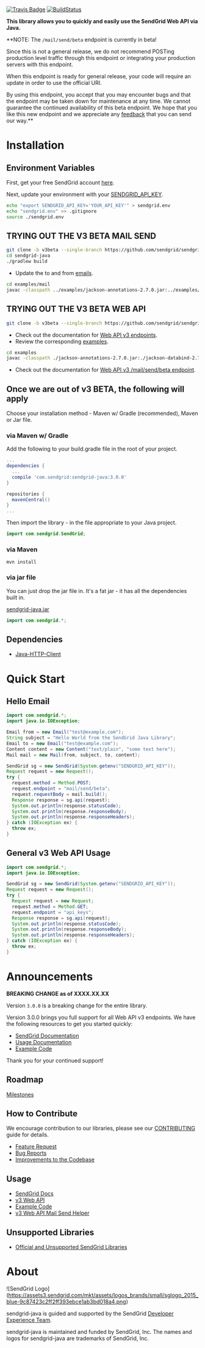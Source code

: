 [![Travis Badge](https://travis-ci.org/sendgrid/sendgrid-java.svg?branch=master)](https://travis-ci.org/sendgrid/sendgrid-java) [![BuildStatus](https://maven-badges.herokuapp.com/maven-central/com.sendgrid/sendgrid-java/badge.svg)](https://maven-badges.herokuapp.com/maven-central/com.sendgrid/sendgrid-java)

**This library allows you to quickly and easily use the SendGrid Web API via Java.**

**NOTE: The `/mail/send/beta` endpoint is currently in beta!

Since this is not a general release, we do not recommend POSTing production level traffic through this endpoint or integrating your production servers with this endpoint.

When this endpoint is ready for general release, your code will require an update in order to use the official URI.

By using this endpoint, you accept that you may encounter bugs and that the endpoint may be taken down for maintenance at any time. We cannot guarantee the continued availability of this beta endpoint. We hope that you like this new endpoint and we appreciate any [feedback](dx+mail-beta@sendgrid.com) that you can send our way.**

# Installation

## Environment Variables

First, get your free SendGrid account [here](https://sendgrid.com/free?source=sendgrid-java).

Next, update your environment with your [SENDGRID_API_KEY](https://app.sendgrid.com/settings/api_keys).

```bash
echo "export SENDGRID_API_KEY='YOUR_API_KEY'" > sendgrid.env
echo "sendgrid.env" >> .gitignore
source ./sendgrid.env
```
## TRYING OUT THE V3 BETA MAIL SEND

```bash
git clone -b v3beta --single-branch https://github.com/sendgrid/sendgrid-java.git
cd sendgrid-java
./gradlew build
```

* Update the to and from [emails](https://github.com/sendgrid/sendgrid-java/blob/v3beta/examples/Mail/Example.java#L35).

```bash
cd examples/mail
javac -classpath ../examples/jackson-annotations-2.7.0.jar:../examples/jackson-databind-2.7.3.jar:../examples/jackson-core-2.7.3.jar:../../build/libs/sendgrid-3.0.0-jar.jar:. Example.java && java -classpath ../examples/jackson-annotations-2.7.0.jar:../examples/jackson-databind-2.7.3.jar:../examples/jackson-core-2.7.3.jar:../../build/libs/sendgrid-3.0.0-jar.jar:. Example
```

## TRYING OUT THE V3 BETA WEB API

```bash
git clone -b v3beta --single-branch https://github.com/sendgrid/sendgrid-java.git
```

* Check out the documentation for [Web API v3 endpoints](https://sendgrid.com/docs/API_Reference/Web_API_v3/index.html).
* Review the corresponding [examples](https://github.com/sendgrid/sendgrid-python/blob/v3beta/examples).

```bash
cd examples
javac -classpath ./jackson-annotations-2.7.0.jar:./jackson-databind-2.7.3.jar:./jackson-core-2.7.3.jar:../build/libs/sendgrid-3.0.0-jar.jar:. Example.java && java -classpath ./jackson-annotations-2.7.0.jar:./jackson-databind-2.7.3.jar:./jackson-core-2.7.3.jar:../build/libs/sendgrid-3.0.0-jar.jar:. Example
```

* Check out the documentation for [Web API v3 /mail/send/beta endpoint](https://sendgrid.com/docs/API_Reference/Web_API_v3/Mail/index.html).

## Once we are out of v3 BETA, the following will apply

Choose your installation method - Maven w/ Gradle (recommended), Maven or Jar file.

### via Maven w/ Gradle

Add the following to your build.gradle file in the root of your project.

```groovy
...
dependencies {
  ...
  compile 'com.sendgrid:sendgrid-java:3.0.0'
}

repositories {
  mavenCentral()
}
...
```

Then import the library - in the file appropriate to your Java project.

```java
import com.sendgrid.SendGrid;
```

### via Maven

```
mvn install
```

### via jar file

You can just drop the jar file in. It's a fat jar - it has all the dependencies built in.

[sendgrid-java.jar](https://sendgrid-open-source.s3.amazonaws.com/sendgrid-java/sendgrid-java.jar)

```java
import com.sendgrid.*;
```

## Dependencies

- [Java-HTTP-Client](https://github.com/sendgrid/java-http-client)

# Quick Start

## Hello Email

```java
import com.sendgrid.*;
import java.io.IOException;

Email from = new Email("test@example.com");
String subject = "Hello World from the SendGrid Java Library";
Email to = new Email("test@example.com");
Content content = new Content("text/plain", "some text here");
Mail mail = new Mail(from, subject, to, content);

SendGrid sg = new SendGrid(System.getenv("SENDGRID_API_KEY"));
Request request = new Request();
try {
  request.method = Method.POST;
  request.endpoint = "mail/send/beta";
  request.requestBody = mail.build();
  Response response = sg.api(request);
  System.out.println(response.statusCode);
  System.out.println(response.responseBody);
  System.out.println(response.responseHeaders);
} catch (IOException ex) {
  throw ex;
}
```

## General v3 Web API Usage

```java
import com.sendgrid.*;
import java.io.IOException;

SendGrid sg = new SendGrid(System.getenv("SENDGRID_API_KEY"));
Request request = new Request();
try {
  Request request = new Request;
  request.method = Method.GET;
  request.endpoint = "api_keys";
  Response response = sg.api(request);
  System.out.println(response.statusCode);
  System.out.println(response.responseBody);
  System.out.println(response.responseHeaders);
} catch (IOException ex) {
  throw ex;
}
```

# Announcements

**BREAKING CHANGE as of XXXX.XX.XX**

Version `3.0.0` is a breaking change for the entire library.

Version 3.0.0 brings you full support for all Web API v3 endpoints. We
have the following resources to get you started quickly:

-   [SendGrid
    Documentation](https://sendgrid.com/docs/API_Reference/Web_API_v3/index.html)
-   [Usage
    Documentation](https://github.com/sendgrid/sendgrid-java/tree/v2beta/USAGE.md)
-   [Example
    Code](https://github.com/sendgrid/sendgrid-java/tree/v2beta/examples)

Thank you for your continued support!

## Roadmap

[Milestones](https://github.com/sendgrid/sendgrid-java/milestones)

## How to Contribute

We encourage contribution to our libraries, please see our [CONTRIBUTING](https://github.com/sendgrid/sendgrid-java/tree/v2beta/CONTRIBUTING.md) guide for details.

* [Feature Request](https://github.com/sendgrid/sendgrid-java/tree/v2beta/CONTRIBUTING.md#feature_request)
* [Bug Reports](https://github.com/sendgrid/sendgrid-java/tree/v2beta/CONTRIBUTING.md#submit_a_bug_report)
* [Improvements to the Codebase](https://github.com/sendgrid/sendgrid-java/tree/v2beta/CONTRIBUTING.md#improvements_to_the_codebase)

## Usage

- [SendGrid Docs](https://sendgrid.com/docs/API_Reference/index.html)
- [v3 Web API](https://github.com/sendgrid/sendgrid-java/tree/v2beta/USAGE.md)
- [Example Code](https://github.com/sendgrid/sendgrid-java/tree/v2beta/examples)
- [v3 Web API Mail Send Helper](https://github.com/sendgrid/sendgrid-java/tree/v2beta/src/main/java/com/sendgrid/helpers/mail/README.md)

## Unsupported Libraries

- [Official and Unsupported SendGrid Libraries](https://sendgrid.com/docs/Integrate/libraries.html)

# About

![SendGrid Logo]
(https://assets3.sendgrid.com/mkt/assets/logos_brands/small/sglogo_2015_blue-9c87423c2ff2ff393ebce1ab3bd018a4.png)

sendgrid-java is guided and supported by the SendGrid [Developer Experience Team](mailto:dx@sendgrid.com).

sendgrid-java is maintained and funded by SendGrid, Inc. The names and logos for sendgrid-java are trademarks of SendGrid, Inc.
